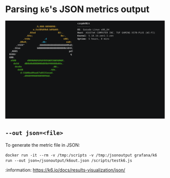 # Parsing `k6`'s JSON metrics output

<img src="k6-metrics.gif">

## `--out json=<file>`

To generate the metric file in JSON:

`docker run -it --rm -v /tmp:/scripts -v /tmp:/jsonoutput grafana/k6 run --out json=/jsonoutput/k6out.json /scripts/testk6.js`

:information: https://k6.io/docs/results-visualization/json/

## 